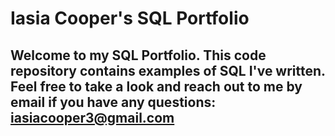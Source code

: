 # Iasia Cooper's SQL Portfolio
## Welcome to my SQL Portfolio. This code repository contains examples of SQL I've written. Feel free to take a look and reach out to me by email if you have any questions: iasiacooper3@gmail.com
